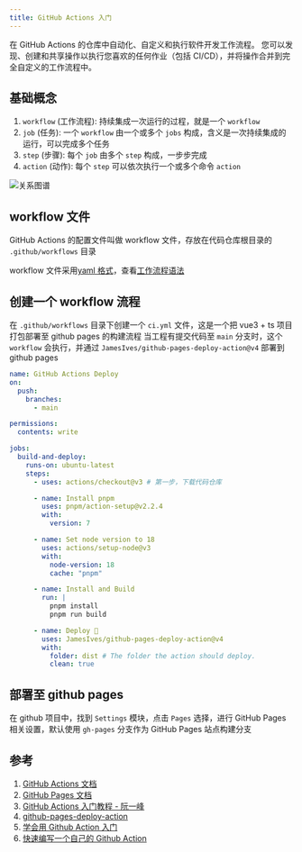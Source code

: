 ```yaml
---
title: GitHub Actions 入门
---
```


在 GitHub Actions 的仓库中自动化、自定义和执行软件开发工作流程。 您可以发现、创建和共享操作以执行您喜欢的任何作业（包括 CI/CD），并将操作合并到完全自定义的工作流程中。

## 基础概念

1. `workflow` (工作流程): 持续集成一次运行的过程，就是一个 `workflow`
2. `job` (任务): 一个 `workflow` 由一个或多个 `jobs` 构成，含义是一次持续集成的运行，可以完成多个任务
3. `step` (步骤): 每个 `job` 由多个 `step` 构成，一步步完成
4. `action` (动作): 每个 `step` 可以依次执行一个或多个命令 `action`

![关系图谱](https://docs.github.com/assets/cb-25535/mw-1000/images/help/images/overview-actions-simple.webp)

## workflow 文件

GitHub Actions 的配置文件叫做 workflow 文件，存放在代码仓库根目录的 `.github/workflows` 目录

workflow 文件采用[yaml 格式](https://learnxinyminutes.com/docs/yaml/)，查看[工作流程语法](https://docs.github.com/zh/actions/using-workflows/workflow-syntax-for-github-actions)

## 创建一个 workflow 流程

在 `.github/workflows` 目录下创建一个 `ci.yml` 文件，这是一个把 vue3 + ts 项目打包部署至 github pages 的构建流程
当工程有提交代码至 `main` 分支时，这个 `workflow` 会执行，并通过 `JamesIves/github-pages-deploy-action@v4` 部署到 github pages

```yml
name: GitHub Actions Deploy
on:
  push:
    branches:
      - main

permissions:
  contents: write

jobs:
  build-and-deploy:
    runs-on: ubuntu-latest
    steps:
      - uses: actions/checkout@v3 # 第一步，下载代码仓库

      - name: Install pnpm
        uses: pnpm/action-setup@v2.2.4
        with:
          version: 7

      - name: Set node version to 18
        uses: actions/setup-node@v3
        with:
          node-version: 18
          cache: "pnpm"

      - name: Install and Build
        run: |
          pnpm install
          pnpm run build

      - name: Deploy 🚀
        uses: JamesIves/github-pages-deploy-action@v4
        with:
          folder: dist # The folder the action should deploy.
          clean: true

```

## 部署至 github pages

在 github 项目中，找到 `Settings` 模块，点击 `Pages` 选择，进行 GitHub Pages 相关设置，默认使用 `gh-pages` 分支作为 GitHub Pages 站点构建分支

## 参考

1. [GitHub Actions 文档](https://docs.github.com/zh/actions)
2. [GitHub Pages 文档](https://docs.github.com/zh/pages/quickstart)
3. [GitHub Actions 入门教程 - 阮一峰](https://www.ruanyifeng.com/blog/2019/09/getting-started-with-github-actions.html)
4. [github-pages-deploy-action](https://github.com/JamesIves/github-pages-deploy-action)
5. [学会用 Github Action 入门](https://juejin.cn/post/7113562222852309023)
6. [快速编写一个自己的 Github Action](https://juejin.cn/post/7191357386139893817)
